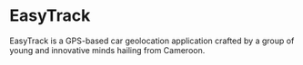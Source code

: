 # EasyTrack
EasyTrack is a GPS-based car geolocation application crafted by a group of young and innovative minds hailing from Cameroon. 
